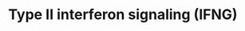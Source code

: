 ---
annotations:
- type: Pathway Ontology
  value: type II interferon signaling pathway
authors:
- MaintBot
- Ddigles
- Mkutmon
description: Adapted from Raza et al. (2008). This pathway is initiated by IFNG binding
  to its receptor and a subsequent phosphorylation cascade involving a number of the
  JAK and STAT family of proteins. Several transcriptionally active complexes are
  formed (STAT1 homodimer, ISGF3 complex, STAT1:STAT1:IRF9 complex) and the pathway
  culminates with the transcriptional activation of target genes. [1]
last-edited: 2016-07-13
organisms:
- Rattus norvegicus
redirect_from:
- /index.php/Pathway:WP1289
- /instance/WP1289
schema-jsonld:
- '@context': https://schema.org/
  '@id': https://wikipathways.github.io/pathways/WP1289.html
  '@type': Dataset
  creator:
    '@type': Organization
    name: WikiPathways
  description: Adapted from Raza et al. (2008). This pathway is initiated by IFNG
    binding to its receptor and a subsequent phosphorylation cascade involving a number
    of the JAK and STAT family of proteins. Several transcriptionally active complexes
    are formed (STAT1 homodimer, ISGF3 complex, STAT1:STAT1:IRF9 complex) and the
    pathway culminates with the transcriptional activation of target genes. [1]
  keywords:
  - IFNA
  - Ptpn11
  - G1p2
  - Irf4
  - Tap1
  - HLA-B
  - Nos2
  - Cxcl10
  - Stat1
  - Gbp1
  - Ciita
  - G1P3
  - Cxcl9
  - Ifng
  - Irf2
  - Ifngr2
  - Sfpi1
  - Irf9
  - Reg1a
  - Ifnb1
  - Eif2ak2
  - Icam1
  - HIST2H4
  - Irf1
  - Socs1
  - Il1b
  - Irf8
  - Jak2
  - Stat2
  - Socs3
  - Jak1
  - Prkcd
  - Oas1a
  - Cybb
  - Psmb9
  - Ifngr1
  - Ifit2
  license: CC0
  name: Type II interferon signaling (IFNG)
seo: CreativeWork
title: Type II interferon signaling (IFNG)
wpid: WP1289
---